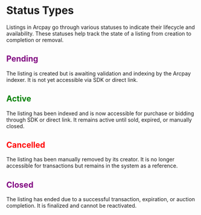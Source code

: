# Status Types

Listings in Arcpay go through various statuses to indicate their lifecycle and availability. These statuses help track the state of a listing from creation to completion or removal.

<style>
.status-pending {
  color: purple;
}
.status-active {
  color: green;
}
.status-cancelled {
  color: red;
}
.status-closed {
  color: purple;
}
</style>

## <span class="status-pending">Pending</span>
The listing is created but is awaiting validation and indexing by the Arcpay indexer. It is not yet accessible via SDK or direct link.

## <span class="status-active">Active</span>
The listing has been indexed and is now accessible for purchase or bidding through SDK or direct link. It remains active until sold, expired, or manually closed.

## <span class="status-cancelled">Cancelled</span>
The listing has been manually removed by its creator. It is no longer accessible for transactions but remains in the system as a reference.

## <span class="status-closed">Closed</span>
The listing has ended due to a successful transaction, expiration, or auction completion. It is finalized and cannot be reactivated.
